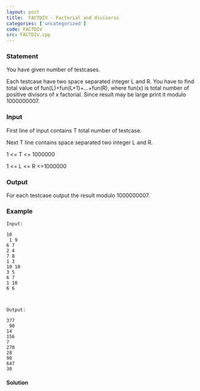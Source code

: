 ```yaml
---
layout: post
title:  FACTDIV - Factorial and divisorss
categories: ['uncategorized']
code: FACTDIV
src: FACTDIV.cpp
---
```


### **Statement**

You have given number of testcases.

Each testcase have two space separated integer L and R. You have to find total
value of fun(L)+fun(L+1)+...+fun(R), where fun(x) is total number of positive
divisors of x factorial. Since result may be large print it modulo 1000000007.

### Input

First line of input contains T total number of testcase.

Next T line contains space separated two integer L and R.

1 <= T <= 1000000

1 <= L <= R <=1000000

### Output

For each testcase output the result modulo 1000000007.

### Example

    
    
    Input:
    10  
     1 9  
    6 7  
    2 4  
    7 8  
    1 3  
    10 10  
    3 5  
    6 7  
    1 10  
    6 6
    
    Output:
    377  
     90  
    14  
    156  
    7  
    270  
    28  
    90  
    647  
    30



#### **Solution**




